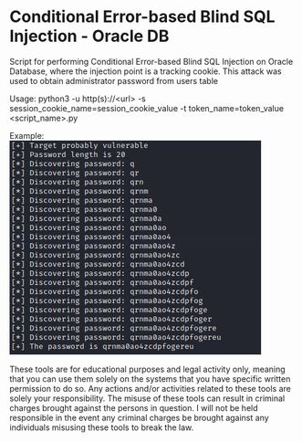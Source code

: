 # Conditional Error-based Blind SQL Injection - Oracle DB
Script for performing Conditional Error-based Blind SQL Injection on Oracle Database, where the injection point is a tracking cookie. This attack was used to obtain administrator password from users table

Usage: 
python3 -u http(s)://\<url\> -s session_cookie_name=session_cookie_value -t token_name=token_value \<script_name\>.py

Example:  
![Alt text](/example.png?raw=true)

These tools are for educational purposes and legal activity only, meaning that you can use them solely on the systems that you have specific written permission to do so. Any actions and/or activities related to these tools are solely your responsibility. The misuse of these tools can result in criminal charges brought against the persons in question. I will not be held responsible in the event any criminal charges be brought against any individuals misusing these tools to break the law.
